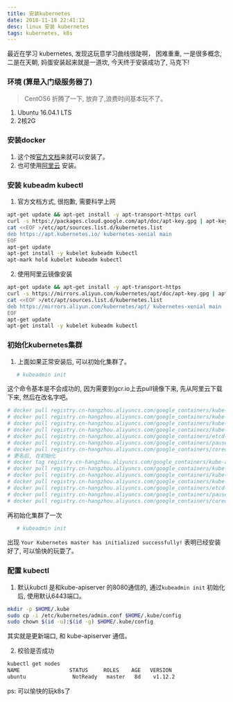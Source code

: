 ```yaml
---
title: 安装kubernetes
date: 2018-11-18 22:41:12
desc: linux 安装 kubernetes
tags: kubernetes, k8s
---
```


最近在学习 kubernetes, 发现这玩意学习曲线很陡啊， 困难重重, 一是很多概念, 二是在天朝, 妈蛋安装起来就是一道坎, 今天终于安装成功了, 马克下!

<!-- more -->

### 环境 (算是入门级服务器了)

 > CentOS6 折腾了一下, 放弃了,浪费时间基本玩不了。

 1. Ubuntu 16.04.1 LTS
 2. 2核2G


 ### 安装docker

 1. 这个按[官方文档](https://docs.docker.com/install/linux/docker-ce/ubuntu/#install-docker-ce-1)来就可以安装了。
 2. 也可使用[阿里云](https://yq.aliyun.com/articles/110806?spm=5176.8351553.0.0.1d071991O6binf) 安装。


 ### 安装 kubeadm kubectl

 1. 官方文档方式, 很抱歉, 需要科学上网

 ```bash
 apt-get update && apt-get install -y apt-transport-https curl
 curl -s https://packages.cloud.google.com/apt/doc/apt-key.gpg | apt-key add -
 cat <<EOF >/etc/apt/sources.list.d/kubernetes.list
 deb https://apt.kubernetes.io/ kubernetes-xenial main
 EOF
 apt-get update
 apt-get install -y kubelet kubeadm kubectl
 apt-mark hold kubelet kubeadm kubectl
 ```

 2. 使用阿里云镜像安装

 ```bash
 apt-get update && apt-get install -y apt-transport-https
 curl -s https://mirrors.aliyun.com/kubernetes/apt/doc/apt-key.gpg | apt-key add -
 cat <<EOF >/etc/apt/sources.list.d/kubernetes.list
 deb https://mirrors.aliyun.com/kubernetes/apt/ kubernetes-xenial main
 EOF
 apt-get update
 apt-get install -y kubelet kubeadm kubectl
 ```

 ### 初始化kubernetes集群

 1. 上面如果正常安装后, 可以初始化集群了。

 ```bash
    # kubeadmin init
 ```

 这个命令基本是不会成功的, 因为需要到gcr.io上去pull镜像下来, 先从阿里云下载下来, 然后在改名字吧。

 ```bash
 # docker pull registry.cn-hangzhou.aliyuncs.com/google_containers/kube-apiserver-amd64:v1.12.2
 # docker pull registry.cn-hangzhou.aliyuncs.com/google_containers/kube-controller-manager-amd64:v1.12.2
 # docker pull registry.cn-hangzhou.aliyuncs.com/google_containers/kube-scheduler-amd64:v1.12.2
 # docker pull registry.cn-hangzhou.aliyuncs.com/google_containers/kube-proxy-amd64:v1.12.2
 # docker pull registry.cn-hangzhou.aliyuncs.com/google_containers/etcd-amd64:3.2.24
 # docker pull registry.cn-hangzhou.aliyuncs.com/google_containers/pause:3.1
 # docker pull registry.cn-hangzhou.aliyuncs.com/google_containers/coredns:1.2.2
 # 更名后, 在初始化
 # docker tag registry.cn-hangzhou.aliyuncs.com/google_containers/kube-apiserver-amd64:v1.12.2 k8s.gcr.io/kube-apiserver:v1.12.2
 # docker pull registry.cn-hangzhou.aliyuncs.com/google_containers/kube-controller-manager-amd64:v1.12.2 k8s.gcr.io/kube-controller-manager:v1.12.2
 # docker pull registry.cn-hangzhou.aliyuncs.com/google_containers/kube-scheduler-amd64:v1.12.2 k8s.gcr.io/kube-scheduler:v1.12.2
 # docker pull registry.cn-hangzhou.aliyuncs.com/google_containers/kube-proxy-amd64:v1.12.2 k8s.gcr.io/kube-proxy:v1.12.2
 # docker pull registry.cn-hangzhou.aliyuncs.com/google_containers/etcd-amd64:3.2.24 k8s.gcr.io//etcd:3.2.24
 # docker pull registry.cn-hangzhou.aliyuncs.com/google_containers/pause:3.1 k8s.gcr.io/pause:3.1
 # docker pull registry.cn-hangzhou.aliyuncs.com/google_containers/coredns:1.2.2 k8s.gcr.io/coredns:1.2.2

 ```
 再初始化集群了一次

 ```bash
    # kubeadmin init
 ```

出现 `Your Kubernetes master has initialized successfully!` 表明已经安装好了, 可以愉快的玩耍了。

 ### 配置 kubectl

 1. 默认kubctl 是和kube-apiserver 的8080通信的, 通过`kubeadmin init` 初始化后, 使用默认6443端口。

 ```bash
 mkdir -p $HOME/.kube
 sudo cp -i /etc/kubernetes/admin.conf $HOME/.kube/config
 sudo chown $(id -u):$(id -g) $HOME/.kube/config
 ```

 其实就是更新端口, 和 kube-apiserver 通信。


 2. 校验是否成功

 ```bash
 kubectl get nodes
 NAME                STATUS     ROLES    AGE   VERSION
ubuntu               NotReady   master   8d    v1.12.2
 ```

 ps: 可以愉快的玩k8s了
